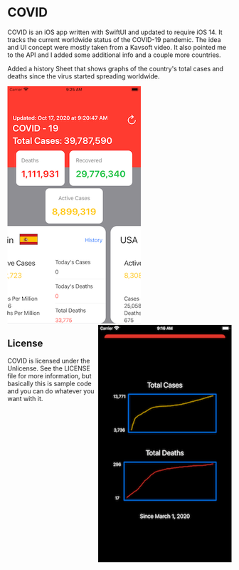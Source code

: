 # COVID

COVID is an iOS app written with SwiftUI and updated to require iOS 14. It tracks the current worldwide status of the COVID-19 pandemic. The idea and UI concept were mostly taken from a Kavsoft video. It also pointed me to the API and I added some additional info and a couple more countries.

Added a history Sheet that shows graphs of the country's total cases and deaths since the virus started spreading worldwide.


<img src="Screenshot.png" style="margin-right: 60px;"><img align="right" src="Screenshot2.png">


## License

COVID is licensed under the Unlicense. See the LICENSE file for more information, but basically this is sample code and you can do whatever you want with it.
